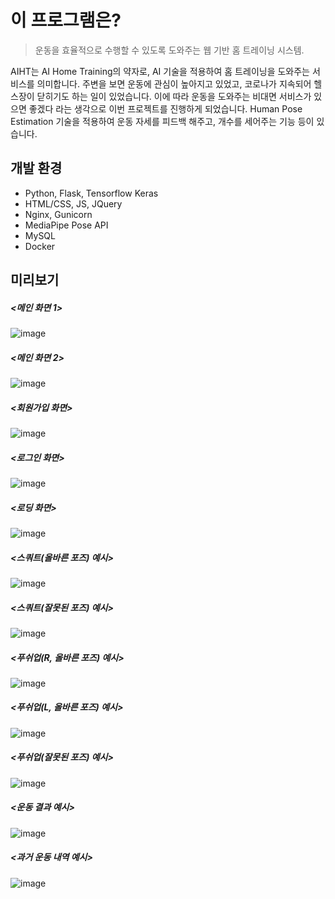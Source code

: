 # 이 프로그램은?
> 운동을 효율적으로 수행할 수 있도록 도와주는 웹 기반 홈 트레이닝 시스템.

AIHT는 AI Home Training의 약자로, AI 기술을 적용하여 홈 트레이닝을 도와주는 서비스를 의미합니다. 주변을 보면 운동에 관심이 높아지고 있었고, 코로나가 지속되어 헬스장이 닫히기도 하는 일이 있었습니다. 이에 따라 운동을 도와주는 비대면 서비스가 있으면 좋겠다 라는 생각으로 이번 프로젝트를 진행하게 되었습니다. Human Pose Estimation 기술을 적용하여 운동 자세를 피드백 해주고, 개수를 세어주는 기능 등이 있습니다.

## 개발 환경
- Python, Flask, Tensorflow Keras
- HTML/CSS, JS, JQuery
- Nginx, Gunicorn
- MediaPipe Pose API
- MySQL
- Docker

## 미리보기
##### <메인 화면 1>
![image](https://user-images.githubusercontent.com/59381113/168851013-dfc1b799-71cc-4a2b-b907-fd239a41a7f4.png)<br>

##### <메인 화면 2>
![image](https://user-images.githubusercontent.com/59381113/168852718-0304e13e-ec4c-48d4-8134-975d00cf3d07.png)<br>

##### <회원가입 화면>
![image](https://user-images.githubusercontent.com/59381113/168852878-6de7c87a-05be-44ee-9e37-d8ae94bd167e.png)<br>

##### <로그인 화면>
![image](https://user-images.githubusercontent.com/59381113/168852787-15149abe-527d-4a4a-b776-69cf393a1329.png)<br>

##### <로딩 화면>
![image](https://user-images.githubusercontent.com/59381113/168852920-7d8bd18b-c39e-45c3-bda5-18fb708061f2.png)<br>

##### <스쿼트(올바른 포즈) 예시>
![image](https://user-images.githubusercontent.com/59381113/168853040-ed9fba3f-0dff-4c10-9c0c-961850f22ac1.png)<br>

##### <스쿼트(잘못된 포즈) 예시>
![image](https://user-images.githubusercontent.com/59381113/168853116-7204d55e-17b3-4675-ade3-a98c5c5338bb.png)<br>

##### <푸쉬업(R, 올바른 포즈) 예시>
![image](https://user-images.githubusercontent.com/59381113/168853174-a77bd4db-0e31-422b-82e5-01f6a9c3a898.png)<br>

##### <푸쉬업(L, 올바른 포즈) 예시>
![image](https://user-images.githubusercontent.com/59381113/168853239-7d275c84-0779-4313-89c0-49e1c4523630.png)<br>

##### <푸쉬업(잘못된 포즈) 예시>
![image](https://user-images.githubusercontent.com/59381113/168853317-806f7ccf-0022-470c-8d40-455756cf9ae1.png)<br>

##### <운동 결과 예시>
![image](https://user-images.githubusercontent.com/59381113/168853368-59453eb4-3daf-4661-b3d3-0335f1032c20.png)<br>

##### <과거 운동 내역 예시>
![image](https://user-images.githubusercontent.com/59381113/168853437-6484a4d7-ee6a-4d1d-96b5-64f9805b6db2.png)<br>

